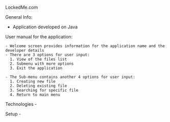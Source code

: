 LockedMe.com

General Info:
  - Application developed on Java

User manual for the application:
    
    - Welcome screen provides information for the application name and the developer details
    - There are 3 options for user input:
      1. View of the files list
      2. Submenu with more options
      3. Exit the application
      
    - The Sub-menu contains another 4 options for user input:
      1. Creating new file
      2. Deleting existing file
      3. Searching for specific file
      4. Return to main menu

Technologies - 

Setup - 
